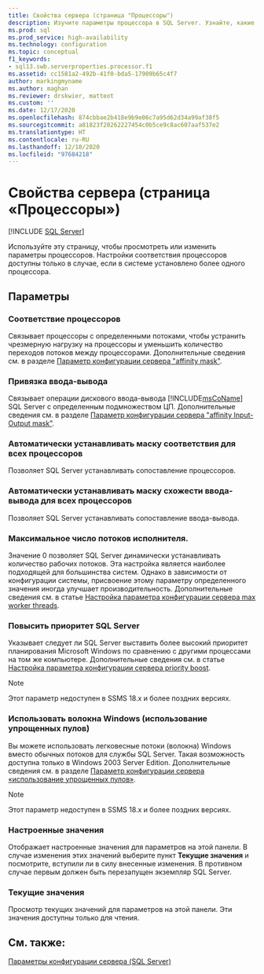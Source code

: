 ```yaml
---
title: Свойства сервера (страница "Процессоры")
description: Изучите параметры процессора в SQL Server. Узнайте, какие параметры управляют числом рабочих потоков, назначением процессора и другими свойствами.
ms.prod: sql
ms.prod_service: high-availability
ms.technology: configuration
ms.topic: conceptual
f1_keywords:
- sql13.swb.serverproperties.processor.f1
ms.assetid: cc1581a2-492b-41f0-bda5-17909b65c4f7
author: markingmyname
ms.author: maghan
ms.reviewer: drskwier, matteot
ms.custom: ''
ms.date: 12/17/2020
ms.openlocfilehash: 874cbbae2b418e9b9e06c7a95d62d34a99af38f5
ms.sourcegitcommit: a81823f20262227454c0b5ce9c8ac607aaf537e2
ms.translationtype: HT
ms.contentlocale: ru-RU
ms.lasthandoff: 12/18/2020
ms.locfileid: "97684218"
---
```

# <a name="server-properties-processors-page"></a>Свойства сервера (страница «Процессоры»)

[!INCLUDE [SQL Server](../../includes/applies-to-version/sqlserver.md)]

Используйте эту страницу, чтобы просмотреть или изменить параметры процессоров. Настройки соответствия процессоров доступны только в случае, если в системе установлено более одного процессора.  

## <a name="options"></a>Параметры

### <a name="processor-affinity"></a>Соответствие процессоров
Связывает процессоры с определенными потоками, чтобы устранить чрезмерную нагрузку на процессоры и уменьшить количество переходов потоков между процессорами. Дополнительные сведения см. в разделе [Параметр конфигурации сервера "affinity mask"](../../database-engine/configure-windows/affinity-mask-server-configuration-option.md).

### <a name="io-affinity"></a>Привязка ввода-вывода
Связывает операции дискового ввода-вывода [!INCLUDE[msCoName](../../includes/msconame-md.md)] SQL Server с определенным подмножеством ЦП. Дополнительные сведения см. в разделе [Параметр конфигурации сервера "affinity Input-Output mask"](../../database-engine/configure-windows/affinity-input-output-mask-server-configuration-option.md).

### <a name="automatically-set-processor-affinity-mask-for-all-processors"></a>Автоматически устанавливать маску соответствия для всех процессоров
Позволяет SQL Server устанавливать сопоставление процессоров.

### <a name="automatically-set-io-affinity-mask-for-all-processors"></a>Автоматически устанавливать маску схожести ввода-вывода для всех процессоров
Позволяет SQL Server устанавливать сопоставление ввода-вывода.

### <a name="maximum-worker-threads"></a>Максимальное число потоков исполнителя.
Значение 0 позволяет SQL Server динамически устанавливать количество рабочих потоков. Эта настройка является наиболее подходящей для большинства систем. Однако в зависимости от конфигурации системы, присвоение этому параметру определенного значения иногда улучшает производительность. Дополнительные сведения см. в статье [Настройка параметра конфигурации сервера max worker threads](../../database-engine/configure-windows/configure-the-max-worker-threads-server-configuration-option.md).  

### <a name="boost-sql-server-priority"></a>Повысить приоритет SQL Server
Указывает следует ли SQL Server выставить более высокий приоритет планирования Microsoft Windows по сравнению с другими процессами на том же компьютере. Дополнительные сведения см. в статье [Настройка параметра конфигурации сервера priority boost](../../database-engine/configure-windows/configure-the-priority-boost-server-configuration-option.md).  

> [!Note]
> Этот параметр недоступен в SSMS 18.x и более поздних версиях.

### <a name="use-windows-fibers-lightweight-pooling"></a>Использовать волокна Windows (использование упрощенных пулов)
Вы можете использовать легковесные потоки (волокна) Windows вместо обычных потоков для службы SQL Server. Такая возможность доступна только в Windows 2003 Server Edition. Дополнительные сведения см. в разделе [Параметр конфигурации сервера «использование упрощенных пулов»](../../database-engine/configure-windows/lightweight-pooling-server-configuration-option.md).

> [!Note]
> Этот параметр недоступен в SSMS 18.x и более поздних версиях.

### <a name="configured-values"></a>Настроенные значения
Отображает настроенные значения для параметров на этой панели. В случае изменения этих значений выберите пункт **Текущие значения** и посмотрите, вступили ли в силу внесенные изменения. В противном случае первым должен быть перезапущен экземпляр SQL Server.

### <a name="running-values"></a>Текущие значения
Просмотр текущих значений для параметров на этой панели. Эти значения доступны только для чтения.

## <a name="see-also"></a>См. также:
[Параметры конфигурации сервера (SQL Server)](../../database-engine/configure-windows/server-configuration-options-sql-server.md)  


